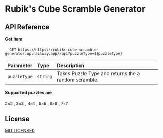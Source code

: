 # Rubik's Cube Scramble Generator

## API Reference

#### Get item

```http
  GET https://https://rubiks-cube-scramble-generator.up.railway.app//api?puzzleType=${puzzleType}
```

| Parameter    | Type     | Description                                          |
| :----------- | :------- | :--------------------------------------------------- |
| `puzzleType` | `string` | Takes Puzzle Type and returns the a random scramble. |

#### Supported puzzles are

2x2 , 3x3 , 4x4 , 5x5 , 6x6 , 7x7

## License

[MIT LICENSED](https://github.com/namanArora1022/rubiks-cube-scramble-generator/blob/master/LICENSE)
